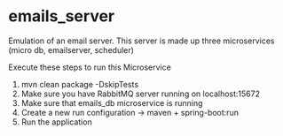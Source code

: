 # emails_server
Emulation of an email server. This server is made up three microservices (micro db, emailserver, scheduler)

Execute these steps to run this Microservice
1. mvn clean package -DskipTests
2. Make sure you have RabbitMQ server running on localhost:15672
3. Make sure that emails_db microservice is running
4. Create a new run configuration -> maven + spring-boot:run
5. Run the application
